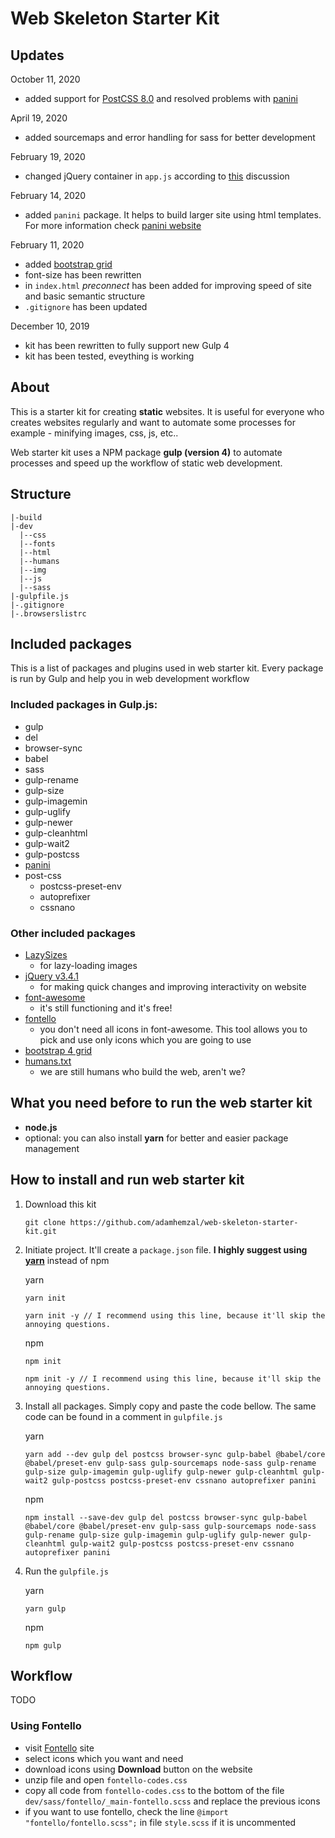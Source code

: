 # Web Skeleton Starter Kit

## Updates

October 11, 2020
- added support for [PostCSS 8.0](https://github.com/postcss/postcss/wiki/PostCSS-8-for-end-users) and resolved problems with [panini](https://github.com/foundation/panini)

April 19, 2020
- added sourcemaps and error handling for sass for better development

February 19, 2020
- changed jQuery container in `app.js` according to [this](https://stackoverflow.com/questions/3528509/document-readyfunction-vs-function) discussion

February 14, 2020
- added `panini` package. It helps to build larger site using html templates. For more information check [panini website](https://get.foundation/sites/docs/panini.html)

February 11, 2020
  - added [bootstrap grid](https://github.com/m-spyratos/bootstrap-4-grid)
  - font-size has been rewritten
  - in `index.html` *preconnect* has been added for improving speed of site and basic semantic structure
  - `.gitignore` has been updated
  
December 10, 2019
  - kit has been rewritten to fully support new Gulp 4
  - kit has been tested, eveything is working 

## About
This is a starter kit for creating **static** websites. It is useful for everyone who creates websites regularly and want to automate some processes for example - minifying images, css, js, etc..

Web starter kit uses a NPM package **gulp (version 4)** to automate processes and speed up the workflow of static web development.

## Structure

```
|-build
|-dev
  |--css
  |--fonts
  |--html
  |--humans
  |--img
  |--js
  |--sass
|-gulpfile.js
|-.gitignore
|-.browserslistrc
```

## Included packages
This is a list of packages and plugins used in web starter kit. Every package is run by Gulp and help you in web development workflow

### Included packages in Gulp.js:
- gulp
- del
- browser-sync
- babel
- sass
- gulp-rename
- gulp-size
- gulp-imagemin
- gulp-uglify
- gulp-newer
- gulp-cleanhtml
- gulp-wait2
- gulp-postcss
- [panini](https://github.com/foundation/panini)
- post-css
  - postcss-preset-env
  - autoprefixer
  - cssnano

### Other included packages
- [LazySizes](http://afarkas.github.io/lazysizes/#examples)
  - for lazy-loading images
- [jQuery v3.4.1](https://jquery.com/)
  - for making quick changes and improving interactivity on website
- [font-awesome](https://fontawesome.com/v4.7.0/)
  - it's still functioning and it's free!
- [fontello](http://fontello.com/)
  - you don't need all icons in font-awesome. This tool allows you to pick and use only icons which you are going to use
- [bootstrap 4 grid](https://github.com/m-spyratos/bootstrap-4-grid)
- [humans.txt](http://humanstxt.org/Standard.html)
  - we are still humans who build the web, aren't we? 

## What you need before to run the web starter kit
- **node.js**
- optional: you can also install **yarn** for better and easier package management

## How to install and run web starter kit
1) Download this kit
    ```
    git clone https://github.com/adamhemzal/web-skeleton-starter-kit.git
    ```

2) Initiate project. It'll create a `package.json` file. **I highly suggest using [yarn](https://yarnpkg.com/)** instead of npm

    yarn

    ```
    yarn init

    yarn init -y // I recommend using this line, because it'll skip the annoying questions.
    ```  
    
    npm

    ```
    npm init

    npm init -y // I recommend using this line, because it'll skip the annoying questions.
    ```


3) Install all packages. Simply copy and paste the code bellow. The same code can be found in a comment in `gulpfile.js`

    yarn

    ```
    yarn add --dev gulp del postcss browser-sync gulp-babel @babel/core @babel/preset-env gulp-sass gulp-sourcemaps node-sass gulp-rename gulp-size gulp-imagemin gulp-uglify gulp-newer gulp-cleanhtml gulp-wait2 gulp-postcss postcss-preset-env cssnano autoprefixer panini

    ```

    npm

    ```
    npm install --save-dev gulp del postcss browser-sync gulp-babel @babel/core @babel/preset-env gulp-sass gulp-sourcemaps node-sass gulp-rename gulp-size gulp-imagemin gulp-uglify gulp-newer gulp-cleanhtml gulp-wait2 gulp-postcss postcss-preset-env cssnano autoprefixer panini

    ```

4) Run the `gulpfile.js`

    yarn

    ```
    yarn gulp
    ```

    npm

    ```
    npm gulp
    ```


## Workflow
TODO

### Using Fontello
- visit [Fontello](http://fontello.com/) site
- select icons which you want and need
- download icons using **Download** button on the website
- unzip file and open `fontello-codes.css`
- copy all code from `fontello-codes.css` to the bottom of the file `dev/sass/fontello/_main-fontello.scss` and replace the previous icons
- if you want to use fontello, check the line `@import "fontello/fontello.scss";` in file `style.scss` if it is uncommented
